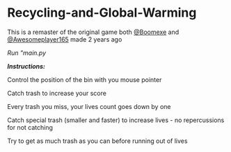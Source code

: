 # Recycling-and-Global-Warming

This is a remaster of the original game both [@Boomexe](https://github.com/Boomexe) and [@Awesomeplayer165](https://github.com/Awesomeplayer165) made 2 years ago

*Run "main.py*

***Instructions:***

  Control the position of the bin with you mouse pointer
  
  Catch trash to increase your score
  
  Every trash you miss, your lives count goes down by one
  
  Catch special trash (smaller and faster) to increase lives - no repercussions for not catching
  
  Try to get as much trash as you can before running out of lives
